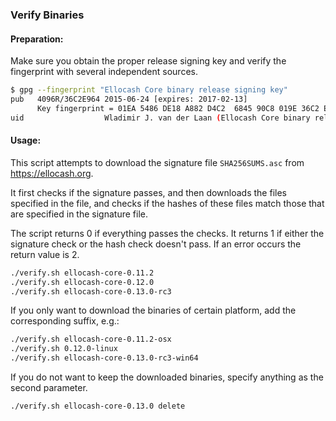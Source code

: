 ### Verify Binaries

#### Preparation:

Make sure you obtain the proper release signing key and verify the fingerprint with several independent sources.

```sh
$ gpg --fingerprint "Ellocash Core binary release signing key"
pub   4096R/36C2E964 2015-06-24 [expires: 2017-02-13]
      Key fingerprint = 01EA 5486 DE18 A882 D4C2  6845 90C8 019E 36C2 E964
uid                  Wladimir J. van der Laan (Ellocash Core binary release signing key) <laanwj@gmail.com>
```

#### Usage:

This script attempts to download the signature file `SHA256SUMS.asc` from https://ellocash.org.

It first checks if the signature passes, and then downloads the files specified in the file, and checks if the hashes of these files match those that are specified in the signature file.

The script returns 0 if everything passes the checks. It returns 1 if either the signature check or the hash check doesn't pass. If an error occurs the return value is 2.


```sh
./verify.sh ellocash-core-0.11.2
./verify.sh ellocash-core-0.12.0
./verify.sh ellocash-core-0.13.0-rc3
```

If you only want to download the binaries of certain platform, add the corresponding suffix, e.g.:

```sh
./verify.sh ellocash-core-0.11.2-osx
./verify.sh 0.12.0-linux
./verify.sh ellocash-core-0.13.0-rc3-win64
```

If you do not want to keep the downloaded binaries, specify anything as the second parameter.

```sh
./verify.sh ellocash-core-0.13.0 delete
```
